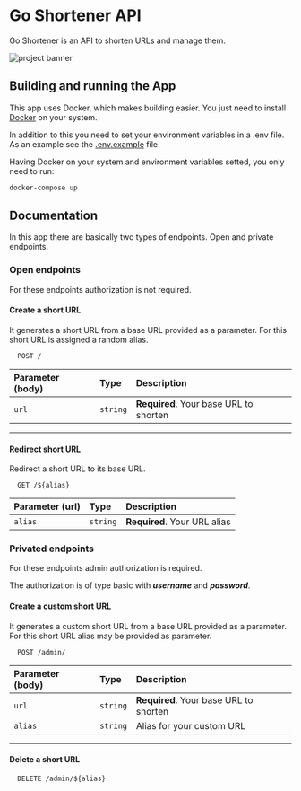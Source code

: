 # Go Shortener API


Go Shortener is an API to shorten URLs and manage them.

![project banner](https://imgur.com/006eNXT.png)

## Building and running the App

This app uses Docker, which makes building easier. You just need to install [Docker](https://docs.docker.com/) on your system.

In addition to this you need to set your environment variables in a .env file. As an example see the [.env.example](https://github.com/renlin-code/go-shortener/blob/master/.env.example) file


Having Docker on your system and environment variables setted, you only need to run:

```bash
docker-compose up
```

## Documentation

In this app there are basically two types of endpoints. Open and private endpoints.

### Open endpoints

For these endpoints authorization is not required.

#### Create a short URL

It generates a short URL from a base URL provided as a parameter. For this short URL is assigned a random alias.

```http
  POST /
```

| Parameter (body) | Type     | Description                |
| :-------- | :------- | :------------------------- |
| `url` | `string` | **Required**. Your base URL to shorten |

---

#### Redirect short URL

Redirect a short URL to its base URL.

```http
  GET /${alias}
```

| Parameter (url) | Type     | Description               |
| :-------- | :------- | :------------------------------ |
| `alias`      | `string` | **Required**. Your URL alias |


### Privated endpoints

For these endpoints admin authorization is required.

The authorization is of type basic with *****username***** and *****password*****. 

#### Create a custom short URL

It generates a custom short URL from a base URL provided as a parameter. For this short URL alias may be provided as parameter.

```http
  POST /admin/
```

| Parameter (body) | Type     | Description                |
| :-------- | :------- | :------------------------- |
| `url` | `string` | **Required**. Your base URL to shorten |
| `alias` | `string` | Alias for your custom URL |

---

#### Delete a short URL


```http
  DELETE /admin/${alias}
```
